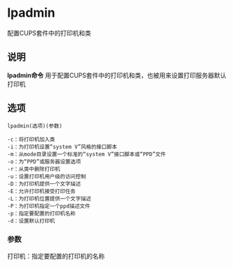 lpadmin
===

配置CUPS套件中的打印机和类

## 说明

**lpadmin命令** 用于配置CUPS套件中的打印机和类，也被用来设置打印服务器默认打印机

## 选项

```
lpadmin(选项)(参数)
```

  

```
-c：将打印机加入类
-i：为打印机设置“system V”风格的接口脚本
-m：从mode目录设置一个标准的“system V”接口脚本或“PPD”文件
-o：为“PPD”或服务器设置选项
-r：从类中删除打印机
-u：设置打印机用户级的访问控制
-D：为打印机提供一个文字描述
-E：允许打印机接受打印任务
-L：为打印机位置提供一个文字描述
-P：为打印机指定一个ppd描述文件
-p：指定要配置的打印机名称
-d：设置默认打印机
```

### 参数  

打印机：指定要配置的打印机的名称


